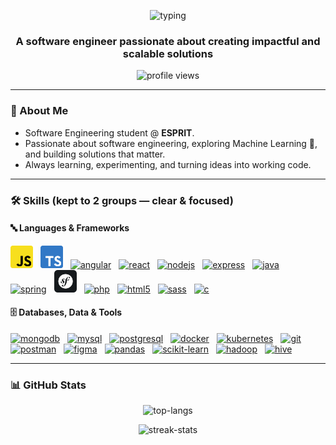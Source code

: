<p align="center">
  <!-- Typing SVG (cool intro) -->
  <img src="https://readme-typing-svg.herokuapp.com/demo/?font=&size=24&duration=3000&color=467FF7&lines=Hi+%F0%9F%91%8B%2C+I'm+Mayssen+Jemmali" alt="typing" />
</p>

<h3 align="center">A software engineer passionate about creating impactful and scalable solutions</h3>

<p align="center">
  <img src="https://komarev.com/ghpvc/?username=mayssenjemmali&label=Profile%20views&color=0e75b6&style=flat" alt="profile views" />
</p>

---

### 👋 About Me
- Software Engineering student @ **ESPRIT**.  
- Passionate about software engineering, exploring Machine Learning 🤖, and building solutions that matter.  
- Always learning, experimenting, and turning ideas into working code.

---

### 🛠️ Skills (kept to 2 groups — clear & focused)

#### 🔤 Languages & Frameworks
<p>
  <a href="https://developer.mozilla.org/en-US/docs/Web/JavaScript" target="_blank"><img src="https://raw.githubusercontent.com/syvixor/skills-icons/main/icons/javascript.svg" alt="javascript" width="36" height="36" style="margin-right:8px" /></a>
  <a href="https://www.typescriptlang.org/" target="_blank"><img src="https://raw.githubusercontent.com/syvixor/skills-icons/main/icons/typescript.svg" alt="typescript" width="36" height="36" style="margin-right:8px" /></a>
  <a href="https://angular.io" target="_blank"><img src="https://raw.githubusercontent.com/syvixor/skills-icons/main/icons/angular.svg" alt="angular" width="36" height="36" style="margin-right:8px" /></a>
  <a href="https://reactjs.org/" target="_blank"><img src="https://raw.githubusercontent.com/syvixor/skills-icons/main/icons/react.svg" alt="react" width="36" height="36" style="margin-right:8px" /></a>
  <a href="https://nodejs.org" target="_blank"><img src="https://raw.githubusercontent.com/syvixor/skills-icons/main/icons/nodejs.svg" alt="nodejs" width="36" height="36" style="margin-right:8px" /></a>
  <a href="https://expressjs.com" target="_blank"><img src="https://raw.githubusercontent.com/syvixor/skills-icons/main/icons/express.svg" alt="express" width="36" height="36" style="margin-right:8px" /></a>
  <a href="https://www.java.com" target="_blank"><img src="https://raw.githubusercontent.com/syvixor/skills-icons/main/icons/java.svg" alt="java" width="36" height="36" style="margin-right:8px" /></a>
  <a href="https://spring.io/" target="_blank"><img src="https://raw.githubusercontent.com/syvixor/skills-icons/main/icons/spring.svg" alt="spring" width="36" height="36" style="margin-right:8px" /></a>
  <a href="https://symfony.com" target="_blank"><img src="https://raw.githubusercontent.com/syvixor/skills-icons/main/icons/symfony.svg" alt="symfony" width="36" height="36" style="margin-right:8px" /></a>
  <a href="https://www.php.net" target="_blank"><img src="https://raw.githubusercontent.com/syvixor/skills-icons/main/icons/php.svg" alt="php" width="36" height="36" style="margin-right:8px" /></a>
  <a href="https://www.w3.org/html/" target="_blank"><img src="https://raw.githubusercontent.com/syvixor/skills-icons/main/icons/html5.svg" alt="html5" width="36" height="36" style="margin-right:8px" /></a>
  <a href="https://sass-lang.com" target="_blank"><img src="https://raw.githubusercontent.com/syvixor/skills-icons/main/icons/sass.svg" alt="sass" width="36" height="36" style="margin-right:8px" /></a>
  <a href="https://en.cppreference.com/w/c" target="_blank"><img src="https://raw.githubusercontent.com/syvixor/skills-icons/main/icons/c.svg" alt="c" width="36" height="36" style="margin-right:8px" /></a>
</p>

#### 🗄️ Databases, Data & Tools
<p>
  <a href="https://www.mongodb.com/" target="_blank"><img src="https://raw.githubusercontent.com/syvixor/skills-icons/main/icons/mongodb.svg" alt="mongodb" width="36" height="36" style="margin-right:8px" /></a>
  <a href="https://www.mysql.com/" target="_blank"><img src="https://raw.githubusercontent.com/syvixor/skills-icons/main/icons/mysql.svg" alt="mysql" width="36" height="36" style="margin-right:8px" /></a>
  <a href="https://www.postgresql.org" target="_blank"><img src="https://raw.githubusercontent.com/syvixor/skills-icons/main/icons/postgresql.svg" alt="postgresql" width="36" height="36" style="margin-right:8px" /></a>
  <a href="https://www.docker.com/" target="_blank"><img src="https://raw.githubusercontent.com/syvixor/skills-icons/main/icons/docker.svg" alt="docker" width="36" height="36" style="margin-right:8px" /></a>
  <a href="https://kubernetes.io" target="_blank"><img src="https://raw.githubusercontent.com/syvixor/skills-icons/main/icons/kubernetes.svg" alt="kubernetes" width="36" height="36" style="margin-right:8px" /></a>
  <a href="https://git-scm.com/" target="_blank"><img src="https://raw.githubusercontent.com/syvixor/skills-icons/main/icons/git.svg" alt="git" width="36" height="36" style="margin-right:8px" /></a>
  <a href="https://postman.com" target="_blank"><img src="https://raw.githubusercontent.com/syvixor/skills-icons/main/icons/postman.svg" alt="postman" width="36" height="36" style="margin-right:8px" /></a>
  <a href="https://www.figma.com/" target="_blank"><img src="https://raw.githubusercontent.com/syvixor/skills-icons/main/icons/figma.svg" alt="figma" width="36" height="36" style="margin-right:8px" /></a>
  <a href="https://pandas.pydata.org/" target="_blank"><img src="https://raw.githubusercontent.com/syvixor/skills-icons/main/icons/pandas.svg" alt="pandas" width="36" height="36" style="margin-right:8px" /></a>
  <a href="https://scikit-learn.org/" target="_blank"><img src="https://raw.githubusercontent.com/syvixor/skills-icons/main/icons/scikit_learn.svg" alt="scikit-learn" width="36" height="36" style="margin-right:8px" /></a>
  <a href="https://hadoop.apache.org/" target="_blank"><img src="https://raw.githubusercontent.com/syvixor/skills-icons/main/icons/hadoop.svg" alt="hadoop" width="36" height="36" style="margin-right:8px" /></a>
  <a href="https://hive.apache.org/" target="_blank"><img src="https://raw.githubusercontent.com/syvixor/skills-icons/main/icons/hive.svg" alt="hive" width="36" height="36" style="margin-right:8px" /></a>
</p>

---

### 📊 GitHub Stats
<p align="center">
  <img src="https://github-readme-stats.vercel.app/api/top-langs?username=mayssenjemmali&show_icons=true&locale=en&layout=compact" alt="top-langs" />
</p>

<p align="center">
  <img src="https://github-readme-streak-stats.herokuapp.com/?user=mayssenjemmali" alt="streak-stats" />
</p>
